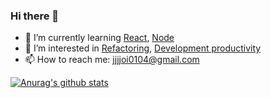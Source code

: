 ### Hi there 👋

- 🌱 I’m currently learning [React](), [Node]()
- 🤔 I’m interested in [Refactoring](), [Development productivity]()
- 📫 How to reach me: jjjjoi0104@gmail.com

[![Anurag's github stats](https://github-readme-stats.vercel.app/api?username=joi0104)](https://github.com/anuraghazra/github-readme-stats)
